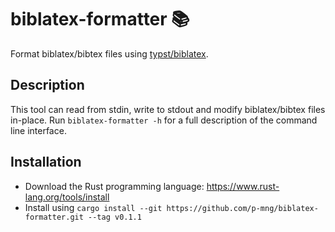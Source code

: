 # biblatex-formatter 📚

Format biblatex/bibtex files using [typst/biblatex](https://github.com/typst/biblatex).

## Description

This tool can read from stdin, write to stdout and modify biblatex/bibtex files in-place. Run `biblatex-formatter -h` for a full description of the command line interface.

## Installation

- Download the Rust programming language: <https://www.rust-lang.org/tools/install>
- Install using `cargo install --git https://github.com/p-mng/biblatex-formatter.git --tag v0.1.1`
